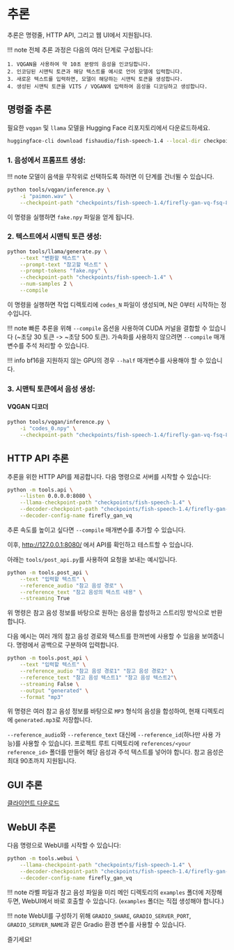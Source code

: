 # 추론

추론은 명령줄, HTTP API, 그리고 웹 UI에서 지원됩니다.

!!! note
    전체 추론 과정은 다음의 여러 단계로 구성됩니다:

    1. VQGAN을 사용하여 약 10초 분량의 음성을 인코딩합니다.
    2. 인코딩된 시맨틱 토큰과 해당 텍스트를 예시로 언어 모델에 입력합니다.
    3. 새로운 텍스트를 입력하면, 모델이 해당하는 시맨틱 토큰을 생성합니다.
    4. 생성된 시맨틱 토큰을 VITS / VQGAN에 입력하여 음성을 디코딩하고 생성합니다.

## 명령줄 추론

필요한 `vqgan` 및 `llama` 모델을 Hugging Face 리포지토리에서 다운로드하세요.

```bash
huggingface-cli download fishaudio/fish-speech-1.4 --local-dir checkpoints/fish-speech-1.4
```

### 1. 음성에서 프롬프트 생성:

!!! note
    모델이 음색을 무작위로 선택하도록 하려면 이 단계를 건너뛸 수 있습니다.

```bash
python tools/vqgan/inference.py \
    -i "paimon.wav" \
    --checkpoint-path "checkpoints/fish-speech-1.4/firefly-gan-vq-fsq-8x1024-21hz-generator.pth"
```

이 명령을 실행하면 `fake.npy` 파일을 얻게 됩니다.

### 2. 텍스트에서 시맨틱 토큰 생성:

```bash
python tools/llama/generate.py \
    --text "변환할 텍스트" \
    --prompt-text "참고할 텍스트" \
    --prompt-tokens "fake.npy" \
    --checkpoint-path "checkpoints/fish-speech-1.4" \
    --num-samples 2 \
    --compile
```

이 명령을 실행하면 작업 디렉토리에 `codes_N` 파일이 생성되며, N은 0부터 시작하는 정수입니다.

!!! note
    빠른 추론을 위해 `--compile` 옵션을 사용하여 CUDA 커널을 결합할 수 있습니다 (~초당 30 토큰 -> ~초당 500 토큰).
    가속화를 사용하지 않으려면 `--compile` 매개변수를 주석 처리할 수 있습니다.

!!! info
    bf16을 지원하지 않는 GPU의 경우 `--half` 매개변수를 사용해야 할 수 있습니다.

### 3. 시맨틱 토큰에서 음성 생성:

#### VQGAN 디코더

```bash
python tools/vqgan/inference.py \
    -i "codes_0.npy" \
    --checkpoint-path "checkpoints/fish-speech-1.4/firefly-gan-vq-fsq-8x1024-21hz-generator.pth"
```

## HTTP API 추론

추론을 위한 HTTP API를 제공합니다. 다음 명령으로 서버를 시작할 수 있습니다:

```bash
python -m tools.api \
    --listen 0.0.0.0:8080 \
    --llama-checkpoint-path "checkpoints/fish-speech-1.4" \
    --decoder-checkpoint-path "checkpoints/fish-speech-1.4/firefly-gan-vq-fsq-8x1024-21hz-generator.pth" \
    --decoder-config-name firefly_gan_vq
```

추론 속도를 높이고 싶다면 `--compile` 매개변수를 추가할 수 있습니다.

이후, http://127.0.0.1:8080/ 에서 API를 확인하고 테스트할 수 있습니다.

아래는 `tools/post_api.py`를 사용하여 요청을 보내는 예시입니다.

```bash
python -m tools.post_api \
    --text "입력할 텍스트" \
    --reference_audio "참고 음성 경로" \
    --reference_text "참고 음성의 텍스트 내용" \
    --streaming True
```

위 명령은 참고 음성 정보를 바탕으로 원하는 음성을 합성하고 스트리밍 방식으로 반환합니다.

다음 예시는 여러 개의 참고 음성 경로와 텍스트를 한꺼번에 사용할 수 있음을 보여줍니다. 명령에서 공백으로 구분하여 입력합니다.

```bash
python -m tools.post_api \
    --text "입력할 텍스트" \
    --reference_audio "참고 음성 경로1" "참고 음성 경로2" \
    --reference_text "참고 음성 텍스트1" "참고 음성 텍스트2"\
    --streaming False \
    --output "generated" \
    --format "mp3"
```

위 명령은 여러 참고 음성 정보를 바탕으로 `MP3` 형식의 음성을 합성하여, 현재 디렉토리에 `generated.mp3`로 저장합니다.

`--reference_audio`와 `--reference_text` 대신에 `--reference_id`(하나만 사용 가능)를 사용할 수 있습니다. 프로젝트 루트 디렉토리에 `references/<your reference_id>` 폴더를 만들어 해당 음성과 주석 텍스트를 넣어야 합니다. 참고 음성은 최대 90초까지 지원됩니다.

## GUI 추론 
[클라이언트 다운로드](https://github.com/AnyaCoder/fish-speech-gui/releases)

## WebUI 추론

다음 명령으로 WebUI를 시작할 수 있습니다:

```bash
python -m tools.webui \
    --llama-checkpoint-path "checkpoints/fish-speech-1.4" \
    --decoder-checkpoint-path "checkpoints/fish-speech-1.4/firefly-gan-vq-fsq-8x1024-21hz-generator.pth" \
    --decoder-config-name firefly_gan_vq
```

!!! note
    라벨 파일과 참고 음성 파일을 미리 메인 디렉토리의 `examples` 폴더에 저장해 두면, WebUI에서 바로 호출할 수 있습니다. (`examples` 폴더는 직접 생성해야 합니다.)

!!! note
    WebUI를 구성하기 위해 `GRADIO_SHARE`, `GRADIO_SERVER_PORT`, `GRADIO_SERVER_NAME`과 같은 Gradio 환경 변수를 사용할 수 있습니다.

즐기세요!
